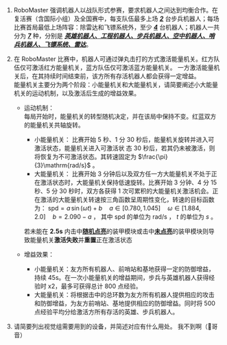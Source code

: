 1. RoboMaster 强调机器人以战队形式参赛，要求机器人之间达到均衡合作。在复活赛（含国际小组）及全国赛中，每支队伍最多上场 <ins>***2***</ins> 台步兵机器人；每场比赛首局最低上场阵容：除雷达和飞镖系统外，至少 <ins>***4***</ins> 台机器人；机器人一共分为 <ins>***7***</ins> 种，分别是 <ins>**_英雄机器人、工程机器人、步兵机器人、空中机器人、哨兵机器人、飞镖系统、雷达_**</ins>。

2. 在 RoboMaster 比赛中，机器人可通过弹丸击打的方式激活能量机关。红方队伍仅可激活红方能量机关，蓝方队伍仅可激活蓝方能量机关。 一方激活能量机关后，在其持续时间结束前，该方所有存活机器人都会获得一定增益。<br>
能量机关主要分为两个阶段：小能量机关和大能量机关，请简要阐述小大能量机关的运动机制，以及激活后生成的增益效果。
    - 运动机制：<br>
    每局开始时，能量机关的转型随机决定，并在该局中保持不变。红蓝双方的能量机关共轴旋转。
        - 小能量机关：
        比赛开始 5 秒、1 分 30 秒后，能量机关旋转并进入可激活状态，能量机关进入可激活状
        态 30 秒后，若其仍未被激活，则将恢复为不可激活状态。其转速固定为
         $\frac{\pi}{3}\mathrm{rad/s}$ 。
        - 大能量机关：
        比赛开始 3 分钟后以及双方任一方大能量机关不处于正在激活状态时，大能量机关保持低速旋转。比赛开始 3 分钟、4 分 15 秒、5 分 30 秒时，双方各获得 1 次可累积的大能量机关激活机会。正在激活的大能量机关转速按三角函数呈周期性变化，转速的目标函数为：
        $\mathrm{spd} = a \, \sin(\omega t)+b \quad a \in [0.780, 1.045] \quad \omega \in [1.884, 2.0] \quad b = 2.090-a$ ， 其中 $\mathrm{spd}$ 的单位为 $\mathrm{rad/s}$ ， $t$ 的单位为 $s$ 。 <br>
    
        若未能在 **2.5s** 内击中<ins>**随机点亮**</ins>的装甲模块或击中<ins>**未点亮**</ins>的装甲模块则导致能量机关**激活失败**并**重置**正在激活状态

    - 增益效果：
      - 小能量机关：友方所有机器人、前哨站和基地获得一定的防御增益，持续 45s。在一次小能量机关的增益期间，步兵与英雄机器人获得经验时 x2，最多可获得总计 800 点经验。
      - 大能量机关：将根据击中的总环数为友方所有机器人提供相应的攻击和防御增益，为友方前哨站、基地提供相应的防御增益。同时将 500 点经验平均分给激活方所有存活的英雄、步兵机器人。


3. 请简要列出视觉组需要用到的设备，并简述对应有什么用处。
我不到啊（🔪哥音）
